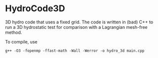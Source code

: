 # HydroCode3D

3D hydro code that uses a fixed grid. The code is written in (bad) C++ to run a
3D hydrostatic test for comparison with a Lagrangian mesh-free method.

To compile, use
```
g++ -O3 -fopenmp -ffast-math -Wall -Werror -o hydro_3d main.cpp
```
